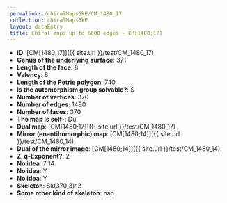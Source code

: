 ```yaml
--- 
 permalink: /chiralMaps6kE/CM_1480_17 
 collection: chiralMaps6kE
 layout: dataEntry
 title: Chiral maps up to 6000 edges - CM[1480;17]
---
```


- **ID**: [CM[1480;17]]({{ site.url }}/test/CM_1480_17)
- **Genus of the underlying surface**: 371
- **Length of the face**: 8
- **Valency**: 8
- **Length of the Petrie polygon**: 740
- **Is the automorphism group solvable?**: S
- **Number of vertices**: 370
- **Number of edges**: 1480
- **Number of faces**: 370
- **The map is self-**: Du
- **Dual map**: [CM[1480;17]]({{ site.url }}/test/CM_1480_17)
- **Mirror (enantihomorphic) map**: [CM[1480;14]]({{ site.url }}/test/CM_1480_14)
- **Dual of the mirror image**: [CM[1480;14]]({{ site.url }}/test/CM_1480_14)
- **Z_q-Exponent?**: 2
- **No idea**:  7:14
- **No idea**: Y
- **No idea**: Y
- **Skeleton**: Sk(370;3)^2
- **Some other kind of skeleton**: nan
